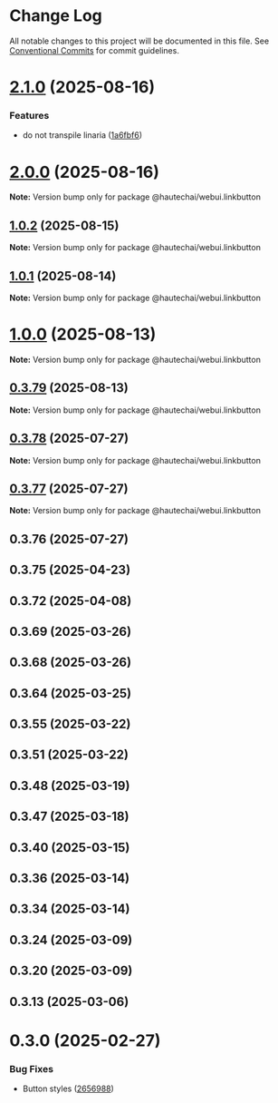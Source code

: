 # Change Log

All notable changes to this project will be documented in this file.
See [Conventional Commits](https://conventionalcommits.org) for commit guidelines.

# [2.1.0](https://github.com/HautechAI/webui/compare/@hautechai/webui.linkbutton@1.0.2...@hautechai/webui.linkbutton@2.1.0) (2025-08-16)

### Features

- do not transpile linaria ([1a6fbf6](https://github.com/HautechAI/webui/commit/1a6fbf6353a0e5028040006b5045170cf83f1ba0))

# [2.0.0](https://github.com/HautechAI/webui/compare/@hautechai/webui.linkbutton@1.0.2...@hautechai/webui.linkbutton@2.0.0) (2025-08-16)

**Note:** Version bump only for package @hautechai/webui.linkbutton

## [1.0.2](https://github.com/HautechAI/webui/compare/@hautechai/webui.linkbutton@1.0.1...@hautechai/webui.linkbutton@1.0.2) (2025-08-15)

**Note:** Version bump only for package @hautechai/webui.linkbutton

## [1.0.1](https://github.com/HautechAI/webui/compare/@hautechai/webui.linkbutton@1.0.0...@hautechai/webui.linkbutton@1.0.1) (2025-08-14)

**Note:** Version bump only for package @hautechai/webui.linkbutton

# [1.0.0](https://github.com/HautechAI/webui/compare/@hautechai/webui.linkbutton@0.3.79...@hautechai/webui.linkbutton@1.0.0) (2025-08-13)

**Note:** Version bump only for package @hautechai/webui.linkbutton

## [0.3.79](https://github.com/HautechAI/webui/compare/@hautechai/webui.linkbutton@0.3.78...@hautechai/webui.linkbutton@0.3.79) (2025-08-13)

**Note:** Version bump only for package @hautechai/webui.linkbutton

## [0.3.78](https://github.com/HautechAI/webui/compare/@hautechai/webui.linkbutton@0.3.77...@hautechai/webui.linkbutton@0.3.78) (2025-07-27)

**Note:** Version bump only for package @hautechai/webui.linkbutton

## [0.3.77](https://github.com/HautechAI/webui/compare/@hautechai/webui.linkbutton@0.3.76...@hautechai/webui.linkbutton@0.3.77) (2025-07-27)

**Note:** Version bump only for package @hautechai/webui.linkbutton

## 0.3.76 (2025-07-27)

## 0.3.75 (2025-04-23)

## 0.3.72 (2025-04-08)

## 0.3.69 (2025-03-26)

## 0.3.68 (2025-03-26)

## 0.3.64 (2025-03-25)

## 0.3.55 (2025-03-22)

## 0.3.51 (2025-03-22)

## 0.3.48 (2025-03-19)

## 0.3.47 (2025-03-18)

## 0.3.40 (2025-03-15)

## 0.3.36 (2025-03-14)

## 0.3.34 (2025-03-14)

## 0.3.24 (2025-03-09)

## 0.3.20 (2025-03-09)

## 0.3.13 (2025-03-06)

# 0.3.0 (2025-02-27)

### Bug Fixes

- Button styles ([2656988](https://github.com/HautechAI/webui/commit/2656988763cfa46585598d7a8840805249487753))
